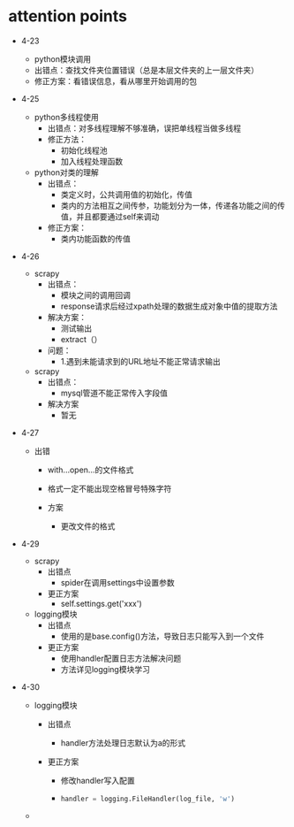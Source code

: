 # attention points

- 4-23
  - python模块调用
  - 出错点：查找文件夹位置错误（总是本层文件夹的上一层文件夹）
  - 修正方案：看错误信息，看从哪里开始调用的包
  
- 4-25
  - python多线程使用
    - 出错点：对多线程理解不够准确，误把单线程当做多线程
    - 修正方法：
      - 初始化线程池
      - 加入线程处理函数
  - python对类的理解
    - 出错点：
      - 类定义时，公共调用值的初始化，传值
      - 类内的方法相互之间传参，功能划分为一体，传递各功能之间的传值，并且都要通过self来调动
    - 修正方案：
      - 类内功能函数的传值
  
- 4-26
  - scrapy
    - 出错点：
      - 模块之间的调用回调
      - response请求后经过xpath处理的数据生成对象中值的提取方法
    - 解决方案：
      - 测试输出
      - extract（）
    - 问题：
      - 1.遇到未能请求到的URL地址不能正常请求输出
  - scrapy
    - 出错点：
      - mysql管道不能正常传入字段值
    - 解决方案
      - 暂无
  
- 4-27
  - 出错
    
    - with...open...的文件格式
    - 格式一定不能出现空格冒号特殊字符
    
    - 方案
      - 更改文件的格式
  
- 4-29
  
  - scrapy
    - 出错点
      - spider在调用settings中设置参数
    - 更正方案
      - self.settings.get('xxx')
  - logging模块
    - 出错点
      - 使用的是base.config()方法，导致日志只能写入到一个文件
    - 更正方案
      - 使用handler配置日志方法解决问题
      - 方法详见logging模块学习
  
- 4-30

  - logging模块

    - 出错点

      - handler方法处理日志默认为a的形式

    - 更正方案

      - 修改handler写入配置

      - ```python
        handler = logging.FileHandler(log_file, 'w')
        ```

  - 